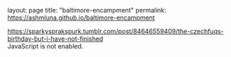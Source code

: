 layout: page
title: "baltimore-encampment"
permalink: https://ashmluna.github.io/baltimore-encampment

<!doctype html>

<html lang="en">

  <head>
    <meta charset="utf-8">
    <meta name="viewport" content="width=device-width, initial-scale=1">
    <title>Baltimore Encampment</title>
    <!-- You may want to add other icon formats and sizes, but have this at the least: -->
  </head>

  <body>
    <main>
       <div class="tumblr-post" data-href="https://embed.tumblr.com/embed/post/hJWJXJM9qAS1hjJWYRtxHg/84646559409" data-did="9f7fe1ab299adec53e37625e2334a9968e7ce21e">
       <a href="https://sparkysprakspurk.tumblr.com/post/84646559409/the-czechfuqs-birthday-but-i-have-not-finished">https://sparkysprakspurk.tumblr.com/post/84646559409/the-czechfuqs-birthday-but-i-have-not-finished</a>
     </div>  <script async src="https://assets.tumblr.com/post.js"></script>
    </main>
    <script src="your.js"></script>
    <noscript>
      <!-- Optional, place it wherever it makes sense -->
      JavaScript is not enabled.
    </noscript>
  </body>

</html>